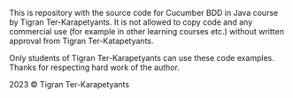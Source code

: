 This is repository with the source code for Cucumber BDD in Java course by Tigran Ter-Karapetyants. It is not allowed to copy code and any commercial use (for example in other learning courses etc.) without written approval from Tigran Ter-Katapetyants.

Only students of Tigran Ter-Karapetyants can use these code examples. Thanks for respecting hard work of the author.

2023 © Tigran Ter-Karapetyants
